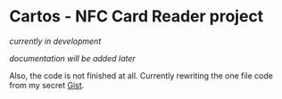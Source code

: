 # Cartos - NFC Card Reader project

_currently in development_


_documentation will be added later_

Also, the code is not finished at all. Currently rewriting the one file code from my secret [Gist](https://gist.github.com/petrzakopal/1ac14b9599f5657b5d2d78d7e89441d6).
